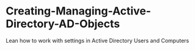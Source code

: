 # Creating-Managing-Active-Directory-AD-Objects
Lean how to work with settings in Active Directory Users and Computers

